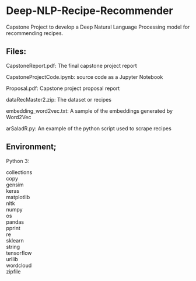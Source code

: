 # Deep-NLP-Recipe-Recommender
Capstone Project to develop a Deep Natural Language Processing model for recommending recipes.

## Files:
CapstoneReport.pdf:  The final capstone project report

CapstoneProjectCode.ipynb:  source code as a Jupyter Notebook

Proposal.pdf:  Capstone project proposal report

dataRecMaster2.zip:  The dataset or recipes 

embedding_word2vec.txt:  A sample of the embeddings generated by Word2Vec

arSaladR.py:  An example of the python script used to scrape recipes


## Environment;

Python 3:

collections<br>
copy<br>
gensim<br>
keras<br>
matplotlib<br>
nltk<br>
numpy<br>
os<br>
pandas<br>
pprint<br>
re<br>
sklearn<br>
string<br>
tensorflow<br>
urllib<br>
wordcloud<br>
zipfile<br>

